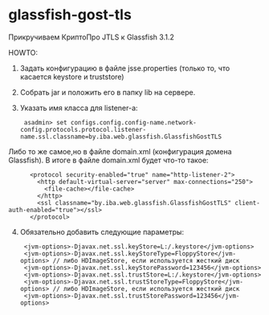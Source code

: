 glassfish-gost-tls
==================

Прикручиваем КриптоПро JTLS к Glassfish 3.1.2

HOWTO:

1) Задать конфигурацию в файле jsse.properties (только то, что касается keystore и truststore)

2) Собрать jar и положить его в папку lib на сервере.

3) Указать имя класса для listener-a:

        asadmin> set configs.config.config-name.network-config.protocols.protocol.listener-name.ssl.classname=by.iba.web.glassfish.GlassfishGostTLS

Либо то же самое,но в файле domain.xml (конфигурация домена Glassfish). В итоге в файле domain.xml будет что-то такое:

          <protocol security-enabled="true" name="http-listener-2">
            <http default-virtual-server="server" max-connections="250">
              <file-cache></file-cache>
            </http>
            <ssl classname="by.iba.web.glassfish.GlassfishGostTLS" client-auth-enabled="true"></ssl>
          </protocol>

4) Обязательно добавить следующие параметры:

        <jvm-options>-Djavax.net.ssl.keyStore=L:/.keystore</jvm-options>
        <jvm-options>-Djavax.net.ssl.keyStoreType=FloppyStore</jvm-options> // либо HDImageStore, если используется жесткий диск
        <jvm-options>-Djavax.net.ssl.keyStorePassword=123456</jvm-options>
        <jvm-options>-Djavax.net.ssl.trustStore=L:/.keystore</jvm-options>
        <jvm-options>-Djavax.net.ssl.trustStoreType=FloppyStore</jvm-options> // либо HDImageStore, если используется жесткий диск
        <jvm-options>-Djavax.net.ssl.trustStorePassword=123456</jvm-options>
